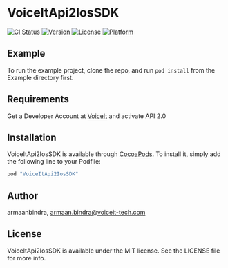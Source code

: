 # VoiceItApi2IosSDK

[![CI Status](http://img.shields.io/travis/armaanbindra/VoiceItApi2IosSDK.svg?style=flat)](https://travis-ci.org/armaanbindra/VoiceItApi2IosSDK)
[![Version](https://img.shields.io/cocoapods/v/VoiceItApi2IosSDK.svg?style=flat)](http://cocoapods.org/pods/VoiceItApi2IosSDK)
[![License](https://img.shields.io/cocoapods/l/VoiceItApi2IosSDK.svg?style=flat)](http://cocoapods.org/pods/VoiceItApi2IosSDK)
[![Platform](https://img.shields.io/cocoapods/p/VoiceItApi2IosSDK.svg?style=flat)](http://cocoapods.org/pods/VoiceItApi2IosSDK)

## Example

To run the example project, clone the repo, and run `pod install` from the Example directory first.

## Requirements

Get a Developer Account at [VoiceIt](https://siv.voiceprintportal.com) and activate API 2.0
## Installation

VoiceItApi2IosSDK is available through [CocoaPods](http://cocoapods.org). To install
it, simply add the following line to your Podfile:

```ruby
pod "VoiceItApi2IosSDK"
```

## Author

armaanbindra, armaan.bindra@voiceit-tech.com

## License

VoiceItApi2IosSDK is available under the MIT license. See the LICENSE file for more info.
